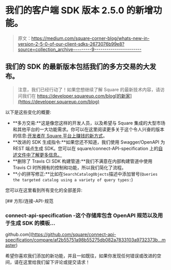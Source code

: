 # 我们的客户端 SDK 版本 2.5.0 的新增功能。

> 原文：<https://medium.com/square-corner-blog/whats-new-in-version-2-5-0-of-our-client-sdks-2673076b99e8?source=collection_archive---------9----------------------->

## 我们的 SDK 的最新版本包括我们的多方交易的大发布。

> 注意，我们已经行动了！如果您想继续了解 Square 的最新技术内容，请访问我们在 https://developer.squareup.com/blog[的新家](https://developer.squareup.com/blog)

以下是这些变化的概要:

*   **多方交易:**这是像您这样的开发人员，以及希望与 Square 集成的大型市场和其他平台的一大功能需求。你可以在这里阅读更多关于这个令人兴奋的版本的信息:[开发者在 Square 平台上赚钱的新方式](/square-corner-blog/a-new-way-for-developers-to-monetize-on-squares-platform-5186a8109b9e)。
*   **改进的 SDK 生成指令:**如果您还不知道，我们使用 Swagger/OpenAPI 为 REST 端点生成 SDK。您可以在 square/connect-API-specification 上的[自述文件中了解更多信息。](https://github.com/square/connect-api-specification/blob/master/README.md)
*   **删除了 Travis CI SDK 构建管道:**我们不满意在内部构建管道中使用 Travis CI 时所拥有的控制和功能，所以我们简化了流程。
*   **小的拼写修正:**比如在`SearchCatalogObjects`描述中添加冒号(`Queries the targeted catalog using a variety of query types:`)

您可以在这里看到所有变化的全部差异:

[](https://github.com/square/connect-api-specification/compare/af2b55751a98b55275db082a7833103a9732373b...master) [## 方形/连接-API-规范

### connect-api-specification -这个存储库包含 OpenAPI 规范以及用于生成 SDK 的模板…

github.com](https://github.com/square/connect-api-specification/compare/af2b55751a98b55275db082a7833103a9732373b...master) 

希望你喜欢我们添加的新功能，并且一如既往，如果你发现任何错误或改进的空间，请在这里给我们留下评论或提交请求！